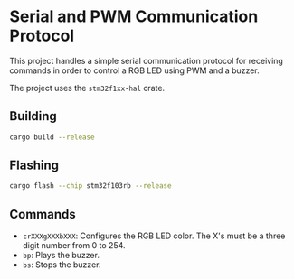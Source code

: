 # Serial and PWM Communication Protocol

This project handles a simple serial communication protocol for receiving commands in order to control a RGB LED using PWM and a buzzer.

The project uses the `stm32f1xx-hal` crate.

## Building
```bash
cargo build --release
```

## Flashing
```bash
cargo flash --chip stm32f103rb --release
```

## Commands
- `crXXXgXXXbXXX`: Configures the RGB LED color. The X's must be a three digit number from 0 to 254.
- `bp`: Plays the buzzer.
- `bs`: Stops the buzzer.